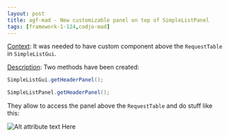 ```yaml
---
layout: post
title: agf-mad - New customizable panel on top of SimpleListPanel
tags: [framework-1-124,codjo-mad]
---
```

<u>Context</u>:
It was needed to have custom component above the ```RequestTable``` in ```SimpleListGui```.

<u>Description</u>:
Two methods have been created:
```java
SimpleListGui.getHeaderPanel();

SimpleListPanel.getHeaderPanel();
```
They allow to access the panel above the ```RequestTable``` and do stuff like this:

![Alt attribute text Here](attachments/Snapshot.JPG)
